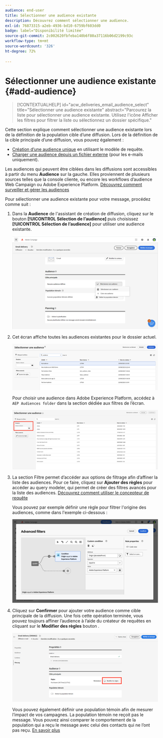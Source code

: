 ```yaml
---
audience: end-user
title: Sélectionner une audience existante
description: Découvrez comment sélectionner une audience.
exl-id: 76873315-a2eb-4936-bd10-6759bf603dd0
badge: label="Disponibilité limitée"
source-git-commit: 2c002620fbfeba140b6f80a37116b06d2199c93c
workflow-type: tm+mt
source-wordcount: '326'
ht-degree: 72%

---
```



# Sélectionner une audience existante {#add-audience}

>[!CONTEXTUALHELP]
>id="acw_deliveries_email_audience_select"
>title="Sélectionner une audience existante"
>abstract="Parcourez la liste pour sélectionner une audience existante. Utilisez l&#39;icône Afficher les filtres pour filtrer la liste ou sélectionnez un dossier spécifique."

Cette section explique comment sélectionner une audience existante lors de la définition de la population cible d’une diffusion. Lors de la définition de la cible principale d’une diffusion, vous pouvez également :

* [Création d’une audience unique](one-time-audience.md) en utilisant le modèle de requête.
* [Charger une audience depuis un fichier externe](file-audience.md) (pour les e-mails uniquement).

Les audiences qui peuvent être ciblées dans les diffusions sont accessibles à partir du menu **Audience** sur la gauche. Elles proviennent de plusieurs sources telles que la console cliente, ou encore les workflows d’audience Web Campaign ou Adobe Experience Platform. [Découvrez comment surveiller et gérer les audiences](manage-audience.md)

Pour sélectionner une audience existante pour votre message, procédez comme suit :

1. Dans la **Audience** de l&#39;assistant de création de diffusion, cliquez sur le bouton **[!UICONTROL Sélection de l’audience]** puis choisissez **[!UICONTROL Sélection de l’audience]** pour utiliser une audience existante.

   ![](assets/create-audience.png)

1. Cet écran affiche toutes les audiences existantes pour le dossier actuel.

   ![](assets/create-audience2.png)

   Pour choisir une audience dans Adobe Experience Platform, accédez à `AEP Audiences folder` dans la section dédiée aux filtres de l’écran.

   ![](assets/select-audience-folder.png)

1. La section Filtre permet d’accéder aux options de filtrage afin d’affiner la liste des audiences. Pour ce faire, cliquez sur **Ajouter des règles** pour accéder au query modeler, qui permet de créer des filtres avancés pour la liste des audiences. [Découvrez comment utiliser le concepteur de requête](../query/query-modeler-overview.md)

   Vous pouvez par exemple définir une règle pour filtrer l&#39;origine des audiences, comme dans l&#39;exemple ci-dessous :

   ![](assets/filter-on-aep-audience.png)

1. Cliquez sur **Confirmer** pour ajouter votre audience comme cible principale de la diffusion. Une fois cette opération terminée, vous pouvez toujours affiner l’audience à l’aide du créateur de requêtes en cliquant sur le **Modifier des règles** bouton .

   ![](assets/refine-audience.png)

   Vous pouvez également définir une population témoin afin de mesurer l’impact de vos campagnes. La population témoin ne reçoit pas le message. Vous pouvez ainsi comparer le comportement de la population qui a reçu le message avec celui des contacts qui ne l’ont pas reçu. [En savoir plus](control-group.md)
